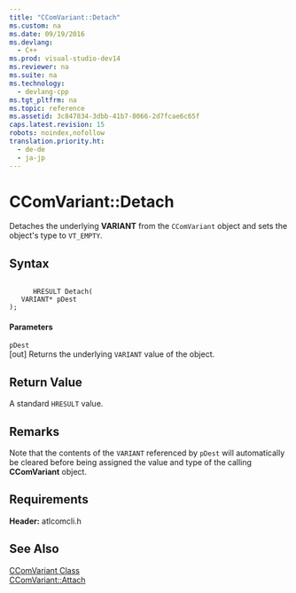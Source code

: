 ```yaml
---
title: "CComVariant::Detach"
ms.custom: na
ms.date: 09/19/2016
ms.devlang: 
  - C++
ms.prod: visual-studio-dev14
ms.reviewer: na
ms.suite: na
ms.technology: 
  - devlang-cpp
ms.tgt_pltfrm: na
ms.topic: reference
ms.assetid: 3c847834-3dbb-41b7-8066-2d7fcae6c65f
caps.latest.revision: 15
robots: noindex,nofollow
translation.priority.ht: 
  - de-de
  - ja-jp
---
```

# CComVariant::Detach
Detaches the underlying **VARIANT** from the `CComVariant` object and sets the object's type to `VT_EMPTY`.  
  
## Syntax  
  
```  
  
      HRESULT Detach(  
   VARIANT* pDest   
);  
```  
  
#### Parameters  
 `pDest`  
 [out] Returns the underlying `VARIANT` value of the object.  
  
## Return Value  
 A standard `HRESULT` value.  
  
## Remarks  
 Note that the contents of the `VARIANT` referenced by `pDest` will automatically be cleared before being assigned the value and type of the calling **CComVariant** object.  
  
## Requirements  
 **Header:** atlcomcli.h  
  
## See Also  
 [CComVariant Class](../vs140/CComVariant-Class.md)   
 [CComVariant::Attach](../vs140/CComVariant--Attach.md)